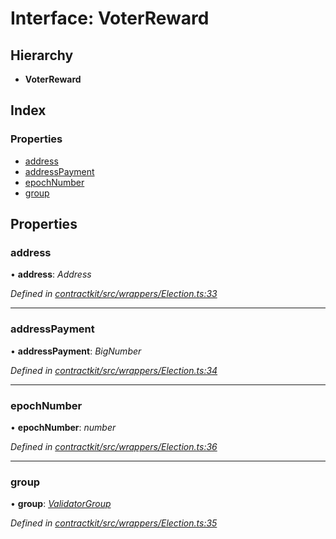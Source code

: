 # Interface: VoterReward

## Hierarchy

* **VoterReward**

## Index

### Properties

* [address](_wrappers_election_.voterreward.md#address)
* [addressPayment](_wrappers_election_.voterreward.md#addresspayment)
* [epochNumber](_wrappers_election_.voterreward.md#epochnumber)
* [group](_wrappers_election_.voterreward.md#group)

## Properties

###  address

• **address**: *Address*

*Defined in [contractkit/src/wrappers/Election.ts:33](https://github.com/medhak1/celo-monorepo/blob/master/packages/sdk/contractkit/src/wrappers/Election.ts#L33)*

___

###  addressPayment

• **addressPayment**: *BigNumber*

*Defined in [contractkit/src/wrappers/Election.ts:34](https://github.com/medhak1/celo-monorepo/blob/master/packages/sdk/contractkit/src/wrappers/Election.ts#L34)*

___

###  epochNumber

• **epochNumber**: *number*

*Defined in [contractkit/src/wrappers/Election.ts:36](https://github.com/medhak1/celo-monorepo/blob/master/packages/sdk/contractkit/src/wrappers/Election.ts#L36)*

___

###  group

• **group**: *[ValidatorGroup](_wrappers_validators_.validatorgroup.md)*

*Defined in [contractkit/src/wrappers/Election.ts:35](https://github.com/medhak1/celo-monorepo/blob/master/packages/sdk/contractkit/src/wrappers/Election.ts#L35)*
